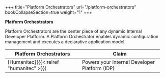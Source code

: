 +++
title="Platform Orchestrators"
url="/platform-orchestrators"
bookCollapseSection=true
weight="1"
+++

**Platform Orchestrators**

Platform Orchestrators are the center piece of any dynamic Internal Developer Platform.
A Platform Orchestrator enables dynamic configuration management and executes a declarative application model.


| **Platform Orchestrators**                    | **Claim**                                                                 |
| --------------------------------------------- | ------------------------------------------------------------------------- |
| [Humanitec]({{< relref "humanitec" >}})       | Powers your Internal Developer Platform (IDP)                             |

